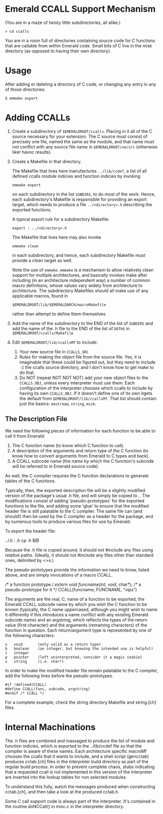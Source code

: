 Emerald CCALL Support Mechanism
===============================

(You are in a maze of twisty little subdirectories, all alike.)

    > cd ccalls

You are in a room full of directories containing source code for C
functions that are callable from within Emerald code. Small bits of C
live in the misk directory (as opposed to having their own directory).

Usage
=====

After adding or deleting a directory of C code, or changing any entry
in any of those directories:

    $ emmake export

Adding CCALLs
=============

1.  Create a subdirectory of `$EMERALDROOT/ccalls`. Placing in it all
    of the C source necessary for your extension.  The C source must
    consist of precisely one file, named the same as the module, and
    that name must not conflict with any source file name in
    `$EMERALDROOT/vm/src` (otherwise liker havoc results).

2.  Create a Makefile in that directory.

    The Makefile that lives here manufactures `../lib/ccdef`, a list
    of all defined ccalls module indicies and function indicies by
    invoking

        emmake export

    on each subdirectory in the list `SUBDIRS`, to do most of the
    work. Hence, each  subdirectory's Makefile is responsible for
    providing an export target, which needs to produce a file
    `../<directory>.h` describing the exported functions.

    A typical export rule for a subdirectory Makefile:

        export : ../<directory>.h

    The Makefile that lives here may also invoke

        emmake clean

    in each subdirectory, and hence, each subdirectory Makefile must
    provide a clean target as well.

    Note the use of `emmake`. `emmake` is a mechanism to allow
    relatively clean support for multiple architectures, and basically
    invokes make after including (in an architecture independent way) a
    number of common macro definitions, whose values vary widely from
    architecture to architecture.  The subdirectory Makefiles should all
    make use of any applicable macros, found in

        $EMERALDROOT/lib/$EMERALDARCH/macroMakefile

    rather than attempt to define them themselves.

3.  Add the name of the subdirectory to the END of the list of
    `SUBDIRS` and add the name of the .h file to the END of the list of
    `DOTHS` in `$EMERALDROOT/ccalls/Makefile`

4.  Edit `$EMERALDROOT/lib/ccallsMf` to include:

    1.  Your new source file in `CCALLS_SRC`
    2.  Rules for making the object file from the source file. Yes, it is
        imaginable that these could be figured out, but they need to include
        `-I` the ccalls source directory, and I don't know how to get make
        to do that.
    3.  Do NOT (repeat NOT NOT NOT) add your new object files to the
        `CCALLS_OBJ`, unless every interpreter must use them. Each
        configuration of the interpreter chooses which ccalls to include
        by having its own `CCALLS_OBJ`. If it doesn't define one of its
        own itgets the default from `$EMERALDROOT/lib/ccallsMf`. That list
        should contain just the basics: `emstream`, `string`, `misk`.

The Description File
-------------------

We need the following pieces of information for each function to be
able to call it from Emerald:

  1. The C function name (to know which C function to call).
  2. A description of the arguments and return type of the C function
     (to know how to convert arguments from Emerald to C types and
     back).
  3. A CCALL subcode name (the name by which the C function's subcode
     will be referred to in Emerald source code).

As well, the C compiler requires the C function declarations to
generate tables of the C functions.

Typically, then, the exported description file will be a slightly
modified version of the package's usual .h file, and will simply be
copied to ..  The modifications consist of adding 'pseudo-prototypes'
for the exported functions to the file, and adding some 'glue' to
ensure that the modified header file is still palatable to the C
compiler.  The same file can (and should!) then be used by the C
compiler as a header for the package, and by numerous tools to produce
various files for use by Emerald.

To export the header file:

  ../<directory>.h : <directory>.h
      cp <directory>.h $@

Because the .h file is copied around, it should not #include any files
using relative paths.  (Ideally, it should not #include any files other
than standard ones, delimited by <>s.)

The pseudo-prototypes provide the information we need to know, listed
above, and are simply invocations of a macro CCALL.

   /* a function prototype */
   extern void funcname(int, void*, char*);
   /* a pseudo-prototype for it */
   CCALL(funcname, FUNCNAME, "vips")

The arguments are the real, C, name of a function to be exported, the
Emerald CCALL subcode name by which you wish the C function to be known
(typically, the C name uppercased, although you might wish to name it
differently if this introduces a name conflict with any existing
Emerald subcode name) and an argstring, which reflects the types of the
return value (first character) and the arguments (remaining characters)
of the function in question.  Each return/argument type is represented
by one of the following characters:

    v   void       (only valid as a return type)
    b   boolean    (an integer, but knowing the intended use is helpful)
    i   integer
    p   pointer    (left uninterpreted, consider it a magic cookie)
    s   string     (i.e. char*)

In order to make the modified header file remain palatable to the C
compiler, add the following lines before the pseudo-prototypes.

    #if !defined(CCALL)
    #define CCALL(func, subcode, argstring)
    #endif /* CCALL */

For a complete example, check the string directory Makefile and string.[ch]
files.


Internal Machinations
====================

The .h files are combined and massaged to produce the list of module and
function indicies, which is exported to the ../lib/ccdef file so that the
compiler is aware of these names.  Each architecture specific macroMf
chooses the ccalls that it wants to include, and a shell script (gencctab)
produces cctab.[ch] files in the interpreter build directory as part of the
regular build process.  In order to prevent complete chaos, stubs indicating
that a requested ccall is not implemented in this version of the interpreter
are inserted into the lookup tables for non selected modules.

To understand this fully, watch the messages produced when constructing
cctab.[ch], and then take a look at the produced cctab.h.

Some C call support code is always part of the interpreter.  It's
contained in the routine doNCCall() in misc.c in the interpreter directory.
